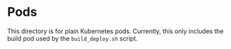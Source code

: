 # Pods

This directory is for plain Kubernetes pods. Currently, this only includes the build pod used by the `build_deploy.sh` script.
